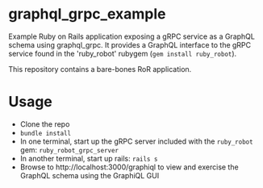 # graphql_grpc_example
Example Ruby on Rails application exposing a gRPC service as a GraphQL schema using graphql_grpc.  It provides a GraphQL interface to the gRPC service found in the 'ruby_robot' rubygem (`gem install ruby_robot`).

This repository contains a bare-bones RoR application.

# Usage

* Clone the repo
* `bundle install`
* In one terminal, start up the gRPC server included with the `ruby_robot` gem: `ruby_robot_grpc_server`
* In another terminal, start up rails: `rails s`
* Browse to http://localhost:3000/graphiql to view and exercise the GraphQL schema using the GraphiQL GUI
